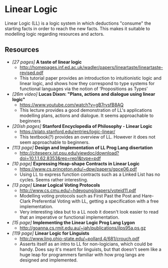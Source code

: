 # Linear Logic

Linear Logic (LL) is a logic system in which deductions "consume" the starting facts in order to reach the new facts. This makes it suitable to modelling logic regarding resources and actors.

## Resources

* *[27 pages]* **A taste of linear logic**
	+ http://homepages.inf.ed.ac.uk/wadler/papers/lineartaste/lineartaste-revised.pdf
	+ This tutorial paper provides an introduction to intuitionistic logic and linear logic, and shows how they correspond to type systems for functional languages via the notion of ‘Propositions as Types’
* *[26m video]* **Lucas Dixon: "Plans, actions and dialogue using linear logic"**
	+ https://www.youtube.com/watch?v=gB7rvsfB8AQ
	+ This lecture provides a good demonstration of LL's applications modelling plans, actions and dialogue. It seems approachable to beginners
* *[20ish pages]* **Stanford Encyclopedia of Philosophy - Linear Logic**
	+ https://plato.stanford.edu/entries/logic-linear/
	+ This textbook(?) provides an overview of LL. However it does not seem approachable to beginners.
* *[113 page]* **Design and Implementation of LL Prog Lang disertation**
	+ http://citeseerx.ist.psu.edu/viewdoc/download?doi=10.1.1.62.8353&rep=rep1&type=pdf
* *[10 page]* **Expressing Heap-shape Contracts in Linear Logic**
	+ https://www.cs.princeton.edu/~dpw/papers/gpce06.pdf
	+ Using LL to express function contracts such as a Linked List has no cycles. Seems rather interesting.
* *[13 page]* **Linear Logical Voting Protocols**
	+ http://www.cs.cmu.edu/~hdeyoung/papers/voteid11.pdf
	+ Modelling voting protocols such as First Past the Post and Hare-Clark Preferential Voting with LL, getting a specification with a free implementation.
	+ Very interesting idea but to a LL noob it doesn't look easier to read that an imperative or functional implementation.
* *[15 page]* **Implementing the Linear Logic Prog Lang Lygon**
	+ http://goanna.cs.rmit.edu.au/~jah/publications/ilps95a.ps.gz
* *[119 page]* **Linear Logic for Linguists**
	+ http://www.ling.ohio-state.edu/~pollard.4/681/crouch.pdf
	+ Asserts itself as an intro to LL for non-logicians, which could be handy. Does say it's meant for linguists, but that doesn't seem like a huge leap for programmers familiar with how prog langs are designed and implemented.

